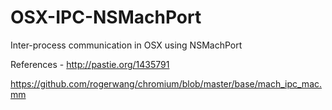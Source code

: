 # OSX-IPC-NSMachPort
Inter-process communication in OSX using NSMachPort

References -
http://pastie.org/1435791

https://github.com/rogerwang/chromium/blob/master/base/mach_ipc_mac.mm
